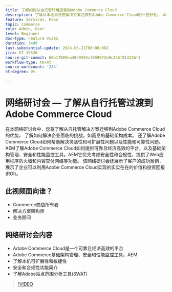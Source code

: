 ```yaml
---
title: 了解如何从自托管环境迁移到Adobe Commerce Cloud
description: 了解从本地自托管解决方案迁移到Adobe Commerce Cloud的一些好处。 Adobe Commerce Cloud选项是一个可靠且经济高效的平台，可提供基础架构管理、安全和性能监控工具，从而提高工作效率。
feature: Services, Paas
topic: Commerce
role: Admin, User
level: Beginner
doc-type: Feature Video
duration: 3499
last-substantial-update: 2024-05-21T00:00:00Z
jira: KT-15536
source-git-commit: 60b17889ea48d9594cf659972e0c256f01312bf3
workflow-type: tm+mt
source-wordcount: '224'
ht-degree: 0%

---
```



# 网络研讨会 — 了解从自行托管过渡到Adobe Commerce Cloud

在本网络研讨会中，您将了解从自托管解决方案迁移到Adobe Commerce Cloud的优势。 了解如何解决企业面临的挑战，如高昂的基础架构成本。  还了解Adobe Commerce Cloud如何帮助解决灵活性和可扩展性问题以及性能和可靠性问题。&#x200B;AEM了解Adobe Commerce Cloud如何提供可靠且经济高效的平台，以及基础架构管理、安全和性能监控工具。&#x200B;AEM它优先考虑安全性和合规性，提供了Web应用程序防火墙和内容交付网络等功能。 该网络研讨会还展示了客户的成功案例，展示了企业可以利用Adobe Commerce Cloud实现的实实在在的价值和投资回报(ROI)。

## 此视频面向谁？

* Commerce商店所有者
* 解决方案架构师
* 业务顾问


## 网络研讨会内容

* Adobe Commerce Cloud是一个可靠且经济高效的平台
* Adobe Commerce基础架构管理、安全和性能监控工具。&#x200B;AEM
* 了解本机可扩展性和敏捷性
* 安全和合规性功能简介
* 了解Adobe站点范围分析工具(SWAT)

>[!VIDEO](https://video.tv.adobe.com/v/3429251?learn=on)